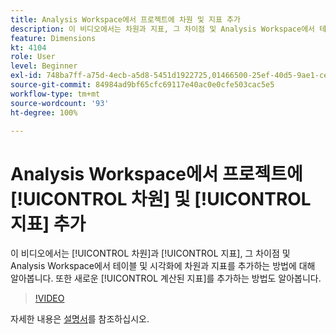```yaml
---
title: Analysis Workspace에서 프로젝트에 차원 및 지표 추가
description: 이 비디오에서는 차원과 지표, 그 차이점 및 Analysis Workspace에서 테이블 및 시각화에 차원과 지표를 추가하는 방법에 대해 알아봅니다. 또한 새로운 계산된 지표를 추가하는 방법도 알아봅니다.
feature: Dimensions
kt: 4104
role: User
level: Beginner
exl-id: 748ba7ff-a75d-4ecb-a5d8-5451d1922725,01466500-25ef-40d5-9ae1-ce1e0e92b0b5
source-git-commit: 84984ad9bf65cfc69117e40ac0e0cfe503cac5e5
workflow-type: tm+mt
source-wordcount: '93'
ht-degree: 100%

---
```


# Analysis Workspace에서 프로젝트에 [!UICONTROL 차원] 및 [!UICONTROL 지표] 추가

이 비디오에서는 [!UICONTROL 차원]과 [!UICONTROL 지표], 그 차이점 및 Analysis Workspace에서 테이블 및 시각화에 차원과 지표를 추가하는 방법에 대해 알아봅니다. 또한 새로운 [!UICONTROL 계산된 지표]를 추가하는 방법도 알아봅니다.

>[!VIDEO](https://video.tv.adobe.com/v/30606/?quality=12&learn=on)

자세한 내용은 [설명서](https://experienceleague.adobe.com/docs/analytics/analyze/analysis-workspace/components/analysis-workspace-components.html)를 참조하십시오.
